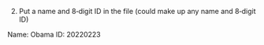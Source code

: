 2. Put a name and 8‐digit ID in the file (could make up any name and 8‐digit ID) 

Name: Obama
ID: 20220223